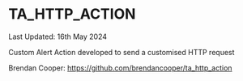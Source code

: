 TA_HTTP_ACTION
==============
Last Updated: 16th May 2024

Custom Alert Action developed to send a customised HTTP request

Brendan Cooper: https://github.com/brendancooper/ta_http_action
